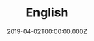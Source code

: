 ---
title: English
date: 2019-04-02T00:00:00.000Z
tags:
  - About WHS
image: ''
intro: WHS Staff

---